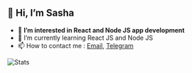 ## 👋 Hi, I’m Sasha
- 👀 **I’m interested in React and Node JS app development** 
- 🌱 I’m currently learning React JS and Node JS
- 📫 How to contact me : [Email](mailto:sanyuchilas@gmail.com), [Telegram](https://t.me/sanyuchilas)

![Stats](https://github-readme-stats.vercel.app/api?username=alexander-keyer&show_icons=true&theme=react&hide=issues&count_private=true&layout=compact)
